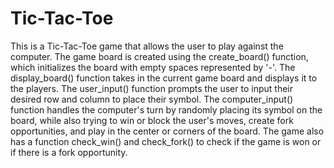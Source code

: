 # Tic-Tac-Toe
This is a Tic-Tac-Toe game that allows the user to play against the computer. The game board is created using the create_board() function, which initializes the board with empty spaces represented by '-'. The display_board() function takes in the current game board and displays it to the players. The user_input() function prompts the user to input their desired row and column to place their symbol. The computer_input() function handles the computer's turn by randomly placing its symbol on the board, while also trying to win or block the user's moves, create fork opportunities, and play in the center or corners of the board. The game also has a function check_win() and check_fork() to check if the game is won or if there is a fork opportunity.
